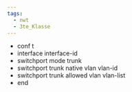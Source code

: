 ```yaml
---
tags:
  - nwt
  - 3te_Klasse
---
```

- conf t 
- interface interface-id 
- switchport mode trunk 
- switchport trunk native vlan vlan-id
- switchport trunk allowed vlan vlan-list 
- end